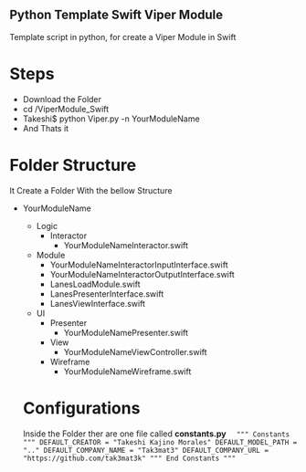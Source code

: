 ## Python Template Swift Viper Module

Template script in python, for create a Viper Module in Swift

# Steps

- Download the Folder
- cd /ViperModule_Swift
- Takeshi$ python Viper.py -n YourModuleName
- And Thats it

# Folder Structure

It Create a Folder With the bellow Structure
- YourModuleName
	- Logic
    	- Interactor
        	- YourModuleNameInteractor.swift
    - Module
    	- YourModuleNameInteractorInputInterface.swift
        - YourModuleNameInteractorOutputInterface.swift
        - LanesLoadModule.swift
        - LanesPresenterInterface.swift
        - LanesViewInterface.swift
    - UI
    	- Presenter
        	- YourModuleNamePresenter.swift
        - View
        	- YourModuleNameViewController.swift
        - Wireframe
        	- YourModuleNameWireframe.swift
            
   # Configurations 
   
   Inside the Folder ther are one file called **constants.py** 
`  
"""
Constants
"""
DEFAULT_CREATOR = "Takeshi Kajino Morales"
DEFAULT_MODEL_PATH = ".."
DEFAULT_COMPANY_NAME = "Tak3mat3"
DEFAULT_COMPANY_URL = "https://github.com/tak3mat3k"
"""
End Constants
"""
`
   
            
         
